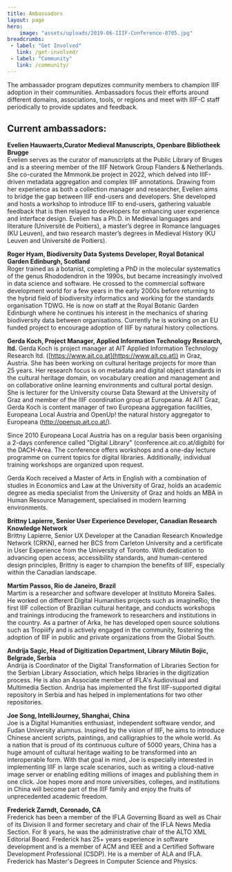 ```yaml
---
title: Ambassadors
layout: page
hero:
    image: "assets/uploads/2019-06-IIIF-Conference-0705.jpg"
breadcrumbs:
 - label: "Get Involved"
   link: /get-involved/
 - label: "Community"
   link: /community/
---
```


The ambassador program deputizes community members to champion IIIF adoption in their communities. Ambassadors focus their efforts around different domains, associations, tools, or regions and meet with IIIF-C staff periodically to provide updates and feedback.


## Current ambassadors:
**Evelien Hauwaerts,Curator Medieval Manuscripts, Openbare Bibliotheek Brugge**<br/>
Evelien serves as the curator of manuscripts at the Public Library of Bruges and is a steering member of the IIIF Network Group Flanders & Netherlands. She co-curated the Mmmonk.be project in 2022, which delved into IIIF-driven metadata aggregation and complex IIIF annotations. Drawing from her experience as both a collection manager and researcher, Evelien aims to bridge the gap between IIIF end-users and developers. She developed and hosts a workshop to introduce IIIF to end-users, gathering valuable feedback that is then relayed to developers for enhancing user experience and interface design. Evelien has a Ph.D. in Medieval languages and literature (Université de Poitiers), a master’s degree in Romance languages (KU Leuven), and two research master’s degrees in Medieval History (KU Leuven and Université de Poitiers).

**Roger Hyam, Biodiversity Data Systems Developer, Royal Botanical Garden Edinburgh, Scotland**  
Roger trained as a botanist, completing a PhD in the molecular systematics of the genus Rhododendron in the 1990s, but became increasingly involved in data science and software. He crossed to the commercial software development world for a few years in the early 2000s before returning to the hybrid field of biodiversity informatics and working for the standards organisation TDWG. He is now on staff at the Royal Botanic Garden Edinburgh where he continues his interest in the mechanics of sharing biodiversity data between organisations. Currently he is working on an EU funded project to encourage adoption of IIIF by natural history collections.

**Gerda Koch, Project Manager, Applied Information Technology Research, ltd.**
Gerda Koch is project manager at AIT Applied Information Technology Research ltd. ([https://www.ait.co.at](https://www.ait.co.at)) in Graz, Austria. She has been working on cultural heritage projects for more than 25 years. Her research focus is on metadata and digital object standards in the cultural heritage domain, on vocabulary creation and management and on collaborative online learning environments and cultural portal design. She is lecturer for the University course Data Steward at the University of Graz and member of the IIIF coordination group at Europeana. At AIT Graz, Gerda Koch is content manager of two Europeana aggregation facilities, Europeana Local Austria and OpenUp! the natural history aggregator to Europeana (http://openup.ait.co.at/). 

Since 2010 Europeana Local Austria has on a regular basis been organising a 2-days conference called "Digital Library" (conference.ait.co.at/digbib) for the DACH-Area. The conference offers workshops and a one-day lecture programme on current topics for digital libraries. Additionally, individual training workshops are organized upon request.

Gerda Koch received a Master of Arts in English with a combination of studies in Economics and Law at the University of Graz, holds an academic degree as media specialist from the University of Graz and holds an MBA in Human Resource Management, specialised in modern learning environments. 


**Brittny Lapierre, Senior User Experience Developer, Canadian Research Knowledge Network**<br/> 
Brittny Lapierre, Senior UX Developer at the Canadian Research Knowledge Network (CRKN), earned her BCS from Carleton University and a certificate in User Experience from the University of Toronto. With dedication to advancing open access, accessibility standards, and human-centered design principles, Brittny is eager to champion the benefits of IIIF, especially within the Canadian landscape.

**Martim Passos, Rio de Janeiro, Brazil**<br/>
Martim is a researcher and software developer at Instituto Moreira Salles. He worked on different Digital Humanities projects such as imagineRio, the first IIIF collection of Brazilian cultural heritage, and conducts workshops and trainings introducing the framework to researchers and institutions in the country. As a partner of Arka, he has developed open source solutions such as Tropiiify and is actively engaged in the community, fostering the adoption of IIIF in public and private organizations from the Global South.

**Andrija Sagic, Head of Digitization Department, Library Milutin Bojic, Belgrade, Serbia**  
Andrija is Coordinator of the Digital Transformation of Libraries Section for the Serbian Library Association, which helps libraries in the digitization process. He is also an Associate member of IFLA's Audiovisual and Multimedia Section. Andrija has implemented the first IIIF-supported digital repository in Serbia and has helped in implementations for two other repositories.  

**Joe Song, IntelliJourney, Shanghai, China**   
Joe is a Digital Humanities enthusiast, independent software vendor, and Fudan University alumnus. Inspired by the vision of IIIF, he aims to introduce Chinese ancient scripts, paintings, and calligraphies to the whole world. As a nation that is proud of its continuous culture of 5000 years, China has a huge amount of cultural heritage waiting to be transformed into an interoperable form. With that goal in mind, Joe is especially interested in implementing IIIF in large scale scenarios, such as writing a cloud-native image server or enabling editing millions of images and publishing them in one click. Joe hopes more and more universities, colleges, and institutions in China will become part of the IIIF family and enjoy the fruits of unprecedented academic freedom.  

**Frederick Zarndt, Coronado, CA**  
Frederick has been a member of the IFLA Governing Board as well as Chair of its Division II and former secretary and chair of the IFLA News Media Section. For 8 years, he was the administrative chair of the ALTO XML Editorial Board. Frederick has 25+ years experience in software development and is a member of ACM and IEEE and a Certified Software Development Professional (CSDP). He is a member of ALA and IFLA. Frederick has Master's Degrees in Computer Science and Physics.
